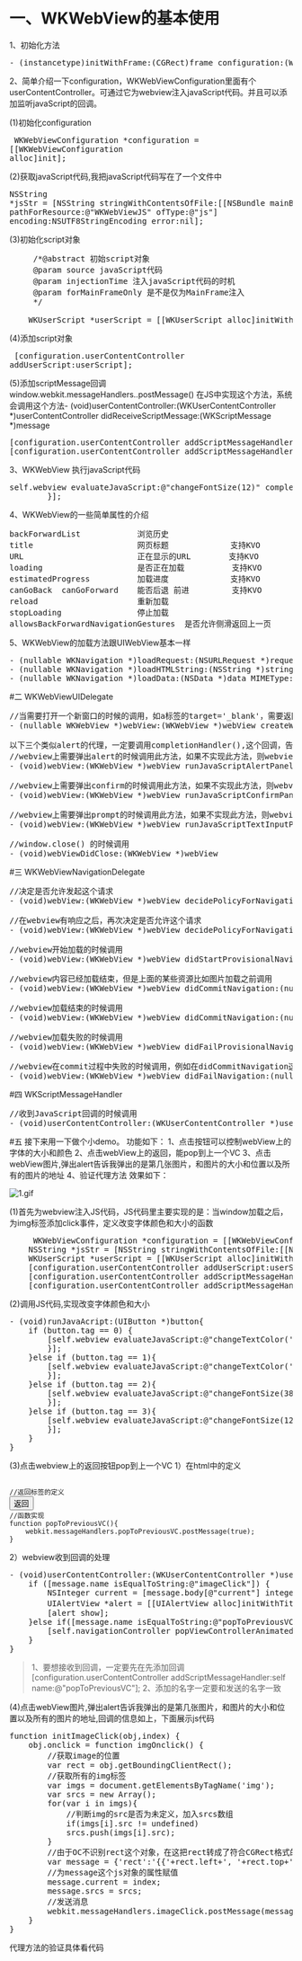 # 一、WKWebView的基本使用
    
  1、初始化方法
<pre>- (instancetype)initWithFrame:(CGRect)frame configuration:(WKWebViewConfiguration *)configuration</pre>2、简单介绍一下configuration，WKWebViewConfiguration里面有个userContentController。可通过它为webview注入javaScript代码。并且可以添加监听javaScript的回调。
(1)初始化configuration<pre> WKWebViewConfiguration *configuration = [[WKWebViewConfiguration alloc]init];</pre>(2)获取javaScript代码,我把javaScript代码写在了一个文件中<pre>NSString *jsStr = [NSString stringWithContentsOfFile:[[NSBundle mainBundle] pathForResource:@"WKWebViewJS" ofType:@"js"] encoding:NSUTF8StringEncoding error:nil];</pre>

(3)初始化script对象
<pre>
	 /*@abstract 初始script对象
     @param source javaScript代码
     @param injectionTime 注入javaScript代码的时机
     @param forMainFrameOnly 是不是仅为MainFrame注入
     */

    WKUserScript *userScript = [[WKUserScript alloc]initWithSource:jsStr injectionTime:WKUserScriptInjectionTimeAtDocumentStart forMainFrameOnly:NO];</pre>

(4)添加script对象<pre>
[configuration.userContentController addUserScript:userScript];</pre>
(5)添加scriptMessage回调
window.webkit.messageHandlers.<name>.postMessage(<messageBody>) 在JS中实现这个方法，系统会调用这个方法- (void)userContentController:(WKUserContentController *)userContentController didReceiveScriptMessage:(WKScriptMessage *)message

<pre>
[configuration.userContentController addScriptMessageHandler:self name:@"imageClick"];
[configuration.userContentController addScriptMessageHandler:self name:@"popToPreviousVC"];
</pre>
3、WKWebView 执行javaScript代码
<pre>self.webview evaluateJavaScript:@"changeFontSize(12)" completionHandler:^(id _Nullable result, NSError * _Nullable error) {
        }];</pre>
4、WKWebView的一些简单属性的介绍
<pre>backForwardList            浏览历史
title                      网页标题             支持KVO
URL                        正在显示的URL        支持KVO
loading                    是否正在加载          支持KVO
estimatedProgress          加载进度             支持KVO
canGoBack  canGoForward    能否后退 前进         支持KVO
reload                     重新加载
stopLoading                停止加载
allowsBackForwardNavigationGestures  是否允许侧滑返回上一页
</pre>

5、WKWebView的加载方法跟UIWebView基本一样
<pre>
- (nullable WKNavigation *)loadRequest:(NSURLRequest *)request;
- (nullable WKNavigation *)loadHTMLString:(NSString *)string baseURL:(nullable NSURL *)baseURL;
- (nullable WKNavigation *)loadData:(NSData *)data MIMEType:(NSString *)MIMEType characterEncodingName:(NSString *)characterEncodingName baseURL:(NSURL *)baseURL;
</pre>

#二 WKWebViewUIDelegate

<pre>
//当需要打开一个新窗口的时候的调用，如a标签的target='_blank'，需要返回一个新的Webview
- (nullable WKWebView *)webView:(WKWebView *)webView createWebViewWithConfiguration:(WKWebViewConfiguration *)configuration forNavigationAction:(WKNavigationAction *)navigationAction windowFeatures:(WKWindowFeatures *)windowFeatures

以下三个类似alert的代理，一定要调用completionHandler(),这个回调，告诉webview结果
//webview上需要弹出alert的时候调用此方法，如果不实现此方法，则webview的alert是显示不出来,alert类似于只有确定按钮的UIAlertView
- (void)webView:(WKWebView *)webView runJavaScriptAlertPanelWithMessage:(NSString *)message initiatedByFrame:(WKFrameInfo *)frame completionHandler:(void (^)(void))completionHandler

//webview上需要弹出confirm的时候调用此方法，如果不实现此方法，则webview的confirm是显示不出来,confirm类似于有确定按钮和取消按钮的UIAlertView
- (void)webView:(WKWebView *)webView runJavaScriptConfirmPanelWithMessage:(NSString *)message initiatedByFrame:(WKFrameInfo *)frame completionHandler:(void (^)(BOOL result))completionHandler

//webview上需要弹出prompt的时候调用此方法，如果不实现此方法，则webview的prompt是显示不出来,prompt类似于带一个textField的UIAlertView。defaultText相当于textField的placeholed
- (void)webView:(WKWebView *)webView runJavaScriptTextInputPanelWithPrompt:(NSString *)prompt defaultText:(nullable NSString *)defaultText initiatedByFrame:(WKFrameInfo *)frame completionHandler:(void (^)(NSString * __nullable result))completionHandler

//window.close() 的时候调用
- (void)webViewDidClose:(WKWebView *)webView
</pre>

#三 WKWebViewNavigationDelegate

<pre>
//决定是否允许发起这个请求
- (void)webView:(WKWebView *)webView decidePolicyForNavigationAction:(WKNavigationAction *)navigationAction decisionHandler:(void (^)(WKNavigationActionPolicy))decisionHandler

//在webview有响应之后，再次决定是否允许这个请求
- (void)webView:(WKWebView *)webView decidePolicyForNavigationResponse:(WKNavigationResponse *)navigationResponse decisionHandler:(void (^)(WKNavigationResponsePolicy))decisionHandle

//webview开始加载的时候调用
- (void)webView:(WKWebView *)webView didStartProvisionalNavigation:(null_unspecified WKNavigation *)navigation

//webview内容已经加载结束，但是上面的某些资源比如图片加载之前调用
- (void)webView:(WKWebView *)webView didCommitNavigation:(null_unspecified WKNavigation *)navigation

//webview加载结束的时候调用
- (void)webView:(WKWebView *)webView didCommitNavigation:(null_unspecified WKNavigation *)navigation

//webview加载失败的时候调用
- (void)webView:(WKWebView *)webView didFailProvisionalNavigation:(null_unspecified WKNavigation *)navigation withError:(NSError *)error

//webview在commit过程中失败的时候调用，例如在didCommitNavigation这个代理方法中调用webview的stopLoading方法
- (void)webView:(WKWebView *)webView didFailNavigation:(null_unspecified WKNavigation *)navigation withError:(NSError *)error
</pre>

#四 WKScriptMessageHandler

<pre>
//收到JavaScript回调的时候调用
- (void)userContentController:(WKUserContentController *)userContentController didReceiveScriptMessage:(WKScriptMessage *)message</pre>

#五 接下来用一下做个小demo。
功能如下：
1、点击按钮可以控制webView上的字体的大小和颜色
2、点击webView上的返回，能pop到上一个VC
3、点击webView图片,弹出alert告诉我弹出的是第几张图片，和图片的大小和位置以及所有的图片的地址
4、验证代理方法
效果如下：

![1.gif](http://upload-images.jianshu.io/upload_images/128249-5b9580381ec982c3.gif?imageMogr2/auto-orient/strip)

  (1)首先为webview注入JS代码，JS代码里主要实现的是：当window加载之后，为img标签添加click事件，定义改变字体颜色和大小的函数
  <pre>		WKWebViewConfiguration *configuration = [[WKWebViewConfiguration alloc]init];
    NSString *jsStr = [NSString stringWithContentsOfFile:[[NSBundle mainBundle] pathForResource:@"WKWebViewJS" ofType:@"js"] encoding:NSUTF8StringEncoding error:nil];
    WKUserScript *userScript = [[WKUserScript alloc]initWithSource:jsStr injectionTime:WKUserScriptInjectionTimeAtDocumentStart forMainFrameOnly:NO];
    [configuration.userContentController addUserScript:userScript];
    [configuration.userContentController addScriptMessageHandler:self name:@"imageClick"];
    [configuration.userContentController addScriptMessageHandler:self name:@"popToPreviousVC"];</pre>
(2)调用JS代码,实现改变字体颜色和大小
<pre>
- (void)runJavaAcript:(UIButton *)button{
    if (button.tag == 0) {
        [self.webview evaluateJavaScript:@"changeTextColor('#f00')" completionHandler:^(id _Nullable result, NSError * _Nullable error) {
        }];
    }else if (button.tag == 1){
        [self.webview evaluateJavaScript:@"changeTextColor('#666')" completionHandler:^(id _Nullable result, NSError * _Nullable error) {
        }];
    }else if (button.tag == 2){
        [self.webview evaluateJavaScript:@"changeFontSize(38)" completionHandler:^(id _Nullable result, NSError * _Nullable error) {
        }];
    }else if (button.tag == 3){
        [self.webview evaluateJavaScript:@"changeFontSize(12)" completionHandler:^(id _Nullable result, NSError * _Nullable error) {
        }];
    }
}</pre>

(3)点击webview上的返回按钮pop到上一个VC
1）在html中的定义
<pre><code>
//返回标签的定义
<button onclick="popToPreviousVC()">返回</button>
//函数实现
function popToPreviousVC(){
    webkit.messageHandlers.popToPreviousVC.postMessage(true);
}
</code></pre>
2）webview收到回调的处理
  <pre>
- (void)userContentController:(WKUserContentController *)userContentController didReceiveScriptMessage:(WKScriptMessage *)message{
    if ([message.name isEqualToString:@"imageClick"]) {
        NSInteger current = [message.body[@"current"] integerValue];
        UIAlertView *alert = [[UIAlertView alloc]initWithTitle:[NSString stringWithFormat:@"你点击了第%ld张图片,该图片的坐标是%@",(long)current,message.body[@"rect"]] message:[NSString stringWithFormat:@"图片的地址分别是：%@",message.body[@"srcs"]] delegate:nil cancelButtonTitle:nil otherButtonTitles:@"OK", nil];
        [alert show];
    }else if([message.name isEqualToString:@"popToPreviousVC"]){
        [self.navigationController popViewControllerAnimated:YES];
    }
}</pre>

<blockquote>
  <p>1、要想接收到回调，一定要先在先添加回调
  [configuration.userContentController addScriptMessageHandler:self name:@"popToPreviousVC"];
 2、添加的名字一定要和发送的名字一致
 </p>
</blockquote>

(4)点击webView图片,弹出alert告诉我弹出的是第几张图片，和图片的大小和位置以及所有的图片的地址,回调的信息如上，下面展示js代码
<pre>
function initImageClick(obj,index) {
    obj.onclick = function imgOnclick() {
        //获取image的位置
        var rect = obj.getBoundingClientRect();
        //获取所有的img标签
        var imgs = document.getElementsByTagName('img');
        var srcs = new Array();
        for(var i in imgs){
            //判断img的src是否为未定义，加入srcs数组
            if(imgs[i].src != undefined)
            srcs.push(imgs[i].src);
        }
        //由于OC不识别rect这个对象，在这把rect转成了符合CGRect格式的字符串
        var message = {'rect':'{{'+rect.left+', '+rect.top+'}, {'+rect.width+', '+rect.height+'}}}'};
        //为message这个js对象的属性赋值
        message.current = index;
        message.srcs = srcs;
        //发送消息
        webkit.messageHandlers.imageClick.postMessage(message);
    }
}</pre>
代理方法的验证具体看代码
